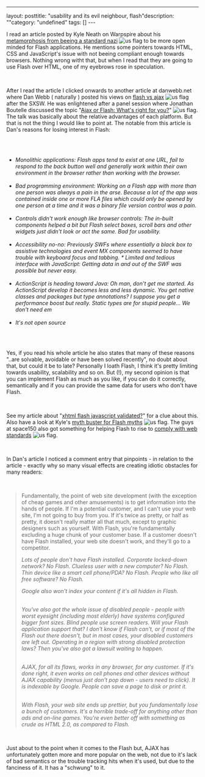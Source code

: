 --- 
layout: posttitle: "usability and its evil neighbour, flash"description: ""category: "undefined" tags: [] --- <p>I read an article posted by Kyle Neath on Warpspire about his <a href="http://warpspire.com/journal/web-production/standards-nazi-transforming/">metamorphosis from beeing a standard nazi</a> <img src="http://cdn.umedia.no/img/flag/us.png" alt="us flag"/> to be more open minded for Flash applications. He mentions some pointers towards HTML, CSS and JavaScript's issue with not beeing compliant enough towards browsers. Nothing wrong witht that, but when I read that they are going to use Flash over HTML, one of my eyebrows rose in speculation.</p><br/><p>After I read the article I clicked onwards to another article at danwebb.net where Dan Webb ( naturally ) posted his views on <a href=" http://www.danwebb.net/2007/3/20/flash-vs-ajax-it-s-time-to-expand-your-toolbox">flash vs ajax</a> <img src="http://cdn.umedia.no/img/flag/us.png" alt="us flag"/> after the SXSW. He was enlightened after a panel session where Jonathan Boutelle discussed the topic "<a href="http://2007.sxsw.com/interactive/programming/panels/?action=show&id=IAP060113">Ajax or Flash: What's right for you?</a>" <img src="http://cdn.umedia.no/img/flag/us.png" alt="us flag"/>. The talk was basically about the relative advantages of each platform. But that is not the thing I would like to point at. The notable from this article is Dan's reasons for losing interest in Flash:</p><br/><ul style="font-style:italic;"><br/><li>Monolithic applications: Flash apps tend to exist at one URL, fail to respond to the back button well and generally work within their own environment in the browser rather than working with the browser.</li><br/><li>Bad programming environment: Working on a Flash app with more than one person was always a pain in the arse. Because a lot of the app was contained inside one or more FLA files which could only be opened by one person at a time and it was a binary file version control was a pain.</li><br/><li>Controls didn't work enough like browser controls: The in-built components helped a bit but Flash select boxes, scroll bars and other widgets just didn't look or act the same. Bad for usability.</li><br/><li>Accessibility no-no: Previously SWFs where essentially a black box to assistive technologies and event MX components seemed to have trouble with keyboard focus and tabbing. * Limited and tedious interface with JavaScript: Getting data in and out of the SWF was possible but never easy.</li><br/><li>ActionScript is heading toward Java: Oh man, don't get me started. As ActionScript develop it becomes less and less dynamic. You get native classes and packages but type annotations? I suppose you get a performance boost but really. Static types are for stupid people... We don't need em</li><br/><li>It's not open source</li><br/></ul><br/><p>Yes, if you read his whole article he also states that many of these reasons "..are solvable, avoidable or have been solved recently", no doubt about that, but could it be to late? Personally I loath Flash, I think it's pretty limiting towards usability, scalability and so on. But (!), my second opinion is that you can implement Flash as much as you like, if you can do it correctly, semantically and if you can provide the same data for users who don't have Flash.</p><br/><p>See my article about "<a href="http://phun-ky.net/2007/02/xhtml-javascript-flash-validated">xhtml flash javascript validated?</a>" for a clue about this. Also have a look at Kyle's <a href=" http://warpspire.com/journal/web-production/7-flash-myths/">myth buster for Flash myths</a> <img src="http://cdn.umedia.no/img/flag/us.png" alt="us flag"/>. The guys at space150 also got something for helping Flash to rise to <a href="http://blog.space150.com/2007/1/11/faust-flash-augmenting-standards">comply with web standards</a> <img src="http://cdn.umedia.no/img/flag/us.png" alt="us flag"/>.</p><br/><p>In Dan's article I noticed a comment entry that pinpoints - in relation to the article - exactly why so many visual effects are creating idiotic obstacles for many readers:</p><br/><blockquote>Fundamentally, the point of web site development (with the exception of cheap games and other amusements) is to get information into the hands of people. If I'm a potential customer, and I can't use your web site, I'm not going to buy from you. If it's twice as pretty, or half as pretty, it doesn't really matter all that much, except to graphic designers such as yourself. With Flash, you're fundamentally excluding a huge chunk of your customer base. If a customer doesn't have Flash installed, your web site doesn't work, and they'll go to a competitor.</p> <p style="font-style:italic;">Lots of people don't have Flash installed. Corporate locked-down network? No Flash. Clueless user with a new computer? No Flash. Thin device like a smart cell phone/PDA? No Flash. People who like all free software? No Flash.</p> <p style="font-style:italic;">Google also won't index your content if it's all hidden in Flash.</p> <p style="font-style:italic;"><br/>    You've also got the whole issue of disabled people - people with worst eyesight (including most elderly) have systems configured bigger font sizes. Blind people use screen readers. Will your Flash application support that? I don't know if Flash can't, or if most of the Flash out there doesn't, but in most cases, your disabled customers are left out. Operating in a region with strong disabled protection laws? Then you've also got a lawsuit waiting to happen.</p><p style="font-style:italic;"><br/>    AJAX, for all its flaws, works in any browser, for any customer. If it's done right, it even works on cell phones and other devices without AJAX capability (menus just don't pop down - users need to click). It is indexable by Google. People can save a page to disk or print it.</p><p style="font-style:italic;"><br/>    With Flash, your web site ends up prettier, but you fundamentally lose a bunch of customers. It's a horrible trade-off for anything other than ads and on-line games. You're even better off with something as crude as HTML 2.0, as compared to Flash.</blockquote><br/><p>Just about to the point when it comes to the Flash but, AJAX has unfortunately gotten more and more popular on the web,  not due to it's lack of bad semantics or the trouble tracking hits when it's used, but due to the fanciness of it. It has a "schwung" to it.</p>